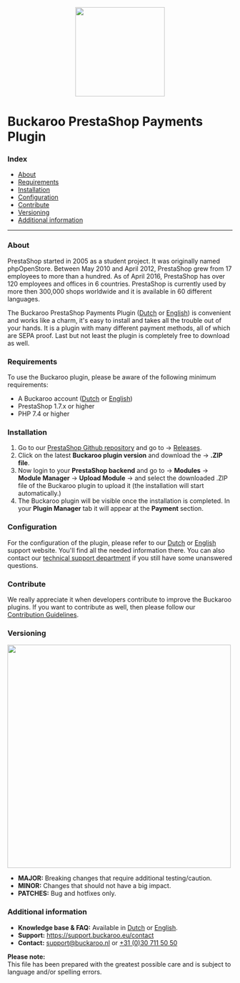 <p align="center">
  <img src="https://www.buckaroo.nl/media/3474/prestashop_icon.png" width="200px" position="center">
</p>

# Buckaroo PrestaShop Payments Plugin

### Index
- [About](#about)
- [Requirements](#requirements)
- [Installation](#installation)
- [Configuration](#configuration)
- [Contribute](#contribute)
- [Versioning](#versioning)
- [Additional information](#additional-information)
---

### About

PrestaShop started in 2005 as a student project. It was originally named phpOpenStore.
Between May 2010 and April 2012, PrestaShop grew from 17 employees to more than a hundred. As of April 2016, PrestaShop has over 120 employees and offices in 6 countries.
PrestaShop is currently used by more then 300,000 shops worldwide and it is available in 60 different languages.

The Buckaroo PrestaShop Payments Plugin ([Dutch](https://support.buckaroo.nl/categorieen/plugins/prestashop) or [English](https://support.buckaroo.eu/categories/plugins)) is convenient and works like a charm, it's easy to install and takes all the trouble out of your hands. It is a plugin with many different payment methods, all of which are SEPA proof. Last but not least the plugin is completely free to download as well.

### Requirements

To use the Buckaroo plugin, please be aware of the following minimum requirements:
- A Buckaroo account ([Dutch](https://www.buckaroo.nl/start) or [English](https://www.buckaroo.eu/solutions/request-form))
- PrestaShop 1.7.x or higher
- PHP 7.4 or higher

### Installation

1.  Go to our  [PrestaShop Github repository](https://github.com/buckaroo-it/PrestaShop)  and go to →  [Releases](https://github.com/buckaroo-it/PrestaShop/releases).
2.  Click on the latest  **Buckaroo plugin version**  and download the →  **.ZIP file**.
3.  Now login to your  **PrestaShop backend**  and go to →  **Modules**  →  **Module Manager**  →  **Upload Module**  → and select the downloaded .ZIP file of the Buckaroo plugin to upload it (the installation will start automatically.)
4.  The Buckaroo plugin will be visible once the installation is completed.
In your  **Plugin Manager**  tab it will appear at the  **Payment**  section.

### Configuration

For the configuration of the plugin, please refer to our [Dutch](https://support.buckaroo.nl/categorieen/plugins/prestashop) or [English](https://support.buckaroo.eu/categories/plugins) support website. You'll find all the needed information there.
You can also contact our [technical support department](mailto:support@buckaroo.nl) if you still have some unanswered questions.

### Contribute

We really appreciate it when developers contribute to improve the Buckaroo plugins.
If you want to contribute as well, then please follow our [Contribution Guidelines](CONTRIBUTING.md).

### Versioning 
<p align="left">
  <img src="https://www.buckaroo.nl/media/3483/prestashop_versioning.png" width="500px" position="center">
</p>

- **MAJOR:** Breaking changes that require additional testing/caution.
- **MINOR:** Changes that should not have a big impact.
- **PATCHES:** Bug and hotfixes only.

### Additional information
- **Knowledge base & FAQ:** Available in [Dutch](https://support.buckaroo.nl/categorieen/plugins/prestashop) or [English](https://support.buckaroo.eu/categories/plugins).
- **Support:** https://support.buckaroo.eu/contact
- **Contact:** [support@buckaroo.nl](mailto:support@buckaroo.nl) or [+31 (0)30 711 50 50](tel:+310307115050)

<b>Please note:</b><br>
This file has been prepared with the greatest possible care and is subject to language and/or spelling errors.
